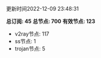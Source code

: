更新时间2022-12-09 23:48:31

**总订阅: 45**
**总节点: 700**
**有效节点: 123**
- v2ray节点: 117
- ss节点: 1
- trojan节点: 5
